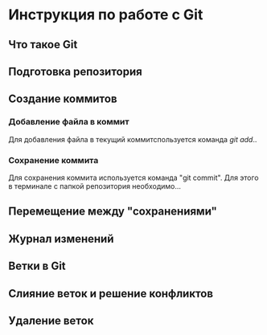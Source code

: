 # Инструкция по работе с Git

## Что такое Git

## Подготовка репозитория

## Создание коммитов

### Добавление файла в коммит

Для добавления файла в текущий коммитспользуется команда *git add*..

### Сохранение коммита

Для сохранения коммита используется команда "git commit". Для этого в терминале с папкой репозитория необходимо...



## Перемещение между "сохранениями"

## Журнал изменений

## Ветки в Git

## Слияние веток и решение конфликтов

## Удаление веток